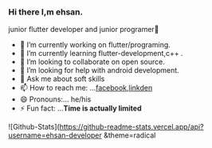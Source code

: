 ### Hi there  I,m ehsan.
junior flutter developer and junior programer👋

- 🔭 I’m currently working on flutter/programing.
- 🌱 I’m currently learning flutter-development,c++ .
- 👯 I’m looking to collaborate on open source.
- 🤔 I’m looking for help with android development.
- 💬 Ask me about soft skills 
- 📫 How to reach me: ...[facebook](www.facebook.com/ehsaanyaqob),[linkden](https://www.linkedin.com/in/ehsaan-yaqoob-86917622b/)
- 😄 Pronouns:... he/his
- ⚡ Fun fact: ...**Time is actually limited**

![Github-Stats](https://github-readme-stats.vercel.app/api?username=ehsan-developer &theme=radical
